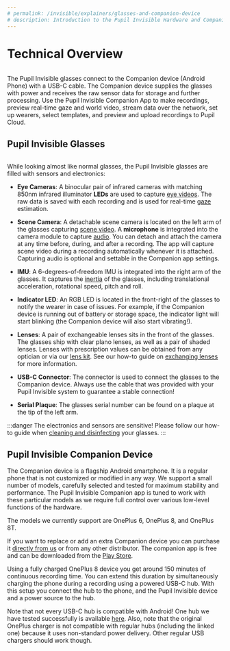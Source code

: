 ```yaml
---
# permalink: /invisible/explainers/glasses-and-companion-device
# description: Introduction to the Pupil Invisible Hardware and Companion app.
---
```


# Technical Overview
<div class="pb-4" style="display:flex;justify-content:center;">
  <v-img
    :src="require('../../media/invisible/explainers/pi_with_phone.jpg')"
    max-width=100%
  >
  </v-img>
</div>

The Pupil Invisible glasses connect to the Companion device (Android Phone) with a USB-C cable. The Companion device supplies the glasses with power and receives the raw sensor data for storage and further processing. Use the Pupil Invisible Companion App to make recordings, preview real-time gaze and world video, stream data over the network, set up wearers, select templates, and preview and upload recordings to Pupil Cloud.


## Pupil Invisible Glasses
<div class="pb-4" style="display:flex;justify-content:center;">
  <v-img
    :src="require('../../media/invisible/explainers/pi_sensor_callout.jpg')"
    max-width=100%
  >
  </v-img>
</div>

While looking almost like normal glasses, the Pupil Invisible glasses are filled with sensors and electronics:

- **Eye Cameras**: A binocular pair of infrared cameras with matching 850nm infrared illuminator **LEDs** are used to capture [eye videos](/invisible/explainers/data-streams/#eye-videos). The raw data is saved with each recording and is used for real-time [gaze](/invisible/explainers/data-streams/#gaze) estimation.

- **Scene Camera**: A detachable scene camera is located on the left arm of the glasses capturing [scene video](/invisible/explainers/data-streams/#scene-video). A **microphone** is integrated into the camera module to capture [audio](/invisible/explainers/data-streams/#audio). You can detach and attach the camera at any time before, during, and after a recording. The app will capture scene video during a recording automatically whenever it is attached. Capturing audio is optional and settable in the Companion app settings.
 
- **IMU**: A 6-degrees-of-freedom IMU is integrated into the right arm of the glasses. It captures the [inertia](/invisible/explainers/data-streams/#inertial-measurements) of the glasses, including translational acceleration, rotational speed, pitch and roll.

- **Indicator LED**: An RGB LED is located in the front-right of the glasses to notify the wearer in case of issues. For example, if the Companion device is running out of battery or storage space, the indicator light will start blinking (the Companion device will also start vibrating!).

- **Lenses**: A pair of exchangeable lenses sits in the front of the glasses. The glasses ship with clear plano lenses, as well as a pair of shaded lenses. Lenses with prescription values can be obtained from any optician or via our [lens kit](https://pupil-labs.com/products/invisible/accessories/). See our how-to guide on [exchanging lenses](/invisible/how-tos/pupil-invisible-glasses/exchange-lenses) for more information.

- **USB-C Connector**: The connector is used to connect the glasses to the Companion device. Always use the cable that was provided with your Pupil Invisible system to guarantee a stable connection!

- **Serial Plaque**: The glasses serial number can be found on a plaque at the tip of the left arm.

:::danger
The electronics and sensors are sensitive! Please follow our how-to guide when [cleaning and disinfecting](/invisible/how-tos/pupil-invisible-glasses/clean-and-disinfect)  your glasses.
:::

## Pupil Invisible Companion Device
The Companion device is a flagship Android smartphone. It is a regular phone that is not customized or modified in any way. We support a small number of models, carefully selected and tested for maximum stability and performance. The Pupil Invisible Companion app is tuned to work with these particular models as we require full control over various low-level functions of the hardware. 

The models we currently support are OnePlus 6, OnePlus 8, and OnePlus 8T.

If you want to replace or add an extra Companion device you can purchase it [directly from us](https://pupil-labs.com/products/invisible/accessories/) or from any other distributor. The companion app is free and can be downloaded from the [Play Store](https://play.google.com/store/apps/details?id=com.pupillabs.invisiblecomp).

Using a fully charged OnePlus 8 device you get around 150 minutes of continuous recording time. You can extend this duration by simultaneously charging the phone during a recording using a powered USB-C hub. With this setup you connect the hub to the phone, and the Pupil Invisible device and a power source to the hub.

Note that not every USB-C hub is compatible with Android! One hub we have tested successfully is available [here](https://www.amazon.de/dp/B08CKXNJZS/). Also, note that the original OnePlus charger is not compatible with regular hubs (including the linked one) because it uses non-standard power delivery. Other regular USB chargers should work though.